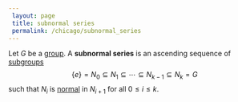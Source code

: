 ```yaml
---
 layout: page
 title: subnormal series
 permalink: /chicago/subnormal_series
---
```

Let $G$ be a [group](https://mathgloss.github.io/MathGloss/chicago/group). A **subnormal series** is an ascending sequence of [subgroups](https://mathgloss.github.io/MathGloss/chicago/subgroup) $$\{e\} = N_0\subseteq N_1\subseteq \cdots\subseteq N_{k-1} \subseteq N_k = G$$ such that $N_i$ is [normal](https://mathgloss.github.io/MathGloss/chicago/normal_subgroup) in $N_{i+1}$ for all $0\leq i\leq k$.

